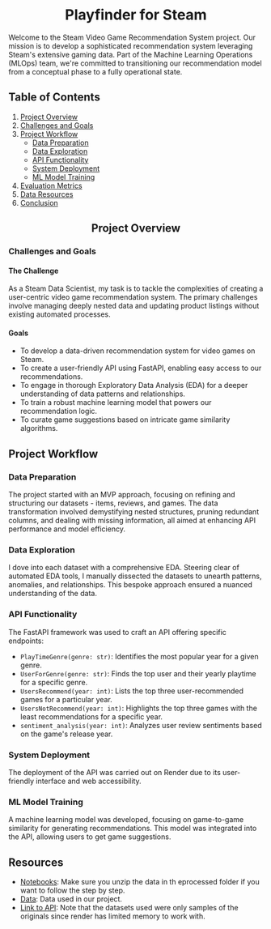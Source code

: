 # <center>Playfinder for Steam</center>

Welcome to the Steam Video Game Recommendation System project. Our mission is to develop a sophisticated recommendation system leveraging Steam's extensive gaming data. Part of the Machine Learning Operations (MLOps) team, we're committed to transitioning our recommendation model from a conceptual phase to a fully operational state.

## Table of Contents
1. [Project Overview](#project-overview)
2. [Challenges and Goals](#challenges-and-goals)
3. [Project Workflow](#project-workflow)
    - [Data Preparation](#data-preparation)
    - [Data Exploration](#data-exploration)
    - [API Functionality](#api-functionality)
    - [System Deployment](#system-deployment)
    - [ML Model Training](#ml-model-training)
4. [Evaluation Metrics](#evaluation-metrics)
5. [Data Resources](#data-resources)
6. [Conclusion](#conclusion)

## <center>Project Overview</center>

### Challenges and Goals

#### The Challenge
As a Steam Data Scientist, my task is to tackle the complexities of creating a user-centric video game recommendation system. The primary challenges involve managing deeply nested data and updating product listings without existing automated processes.

#### Goals
- To develop a data-driven recommendation system for video games on Steam.
- To create a user-friendly API using FastAPI, enabling easy access to our recommendations.
- To engage in thorough Exploratory Data Analysis (EDA) for a deeper understanding of data patterns and relationships.
- To train a robust machine learning model that powers our recommendation logic.
- To curate game suggestions based on intricate game similarity algorithms.

## Project Workflow

### Data Preparation
The project started with an MVP approach, focusing on refining and structuring our datasets - items, reviews, and games. The data transformation involved demystifying nested structures, pruning redundant columns, and dealing with missing information, all aimed at enhancing API performance and model efficiency.

### Data Exploration
I dove into each dataset with a comprehensive EDA. Steering clear of automated EDA tools, I manually dissected the datasets to unearth patterns, anomalies, and relationships. This bespoke approach ensured a nuanced understanding of the data.

### API Functionality
The FastAPI framework was used to craft an API offering specific endpoints:
- `PlayTimeGenre(genre: str)`: Identifies the most popular year for a given genre.
- `UserForGenre(genre: str)`: Finds the top user and their yearly playtime for a specific genre.
- `UsersRecommend(year: int)`: Lists the top three user-recommended games for a particular year.
- `UsersNotRecommend(year: int)`: Highlights the top three games with the least recommendations for a specific year.
- `sentiment_analysis(year: int)`: Analyzes user review sentiments based on the game's release year.

### System Deployment
The deployment of the API was carried out on Render due to its user-friendly interface and web accessibility.

### ML Model Training
A machine learning model was developed, focusing on game-to-game similarity for generating recommendations. This model was integrated into the API, allowing users to get game suggestions.

## Resources
- [Notebooks](https://github.com/SebasArmijo/Playfinder-for-Steam/tree/master/notebooks): Make sure you unzip the data in th eprocessed folder if you want to follow the step by step.
- [Data](https://github.com/SebasArmijo/Playfinder-for-Steam/tree/master/data): Data used in our project.
- [Link to API](https://playfinder-for-steam.onrender.com/docs): Note that the datasets used were only samples of the originals since render has limited memory to work with. 

